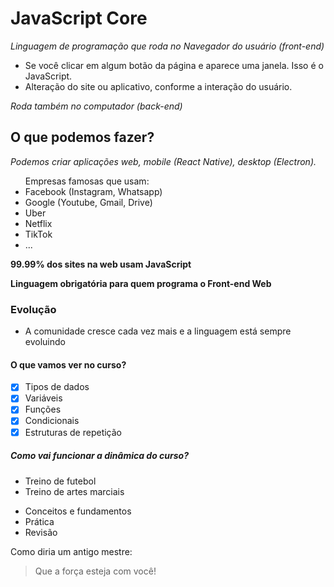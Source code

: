 # JavaScript Core

_Linguagem de programação que roda no Navegador do usuário (front-end)_

- Se você clicar em algum botão da página e aparece uma janela. Isso é o JavaScript.
- Alteração do site ou aplicativo, conforme a interação do usuário.

_Roda também no computador (back-end)_

## O que podemos fazer?

_Podemos criar aplicações web, mobile (React Native), desktop (Electron)._

<ul>
Empresas famosas que usam:
<li>Facebook (Instagram, Whatsapp)</li>
<li>Google (Youtube, Gmail, Drive)</li>
<li>Uber</li>
<li>Netflix</li>
<li>TikTok</li>
<li>...</li>
</ul>

**99.99% dos sites na web usam JavaScript**

**Linguagem obrigatória para quem programa o Front-end Web**

### Evolução

- A comunidade cresce cada vez mais e a linguagem está sempre evoluindo

#### O que vamos ver no curso?

- [x] Tipos de dados
- [x] Variáveis
- [x] Funções
- [x] Condicionais
- [x] Estruturas de repetição

##### Como vai funcionar a dinâmica do curso?

- Treino de futebol
- Treino de artes marciais

* Conceitos e fundamentos
* Prática
* Revisão

Como diria um antigo mestre:

<blockquote>Que a força esteja com você!</blockquote>
